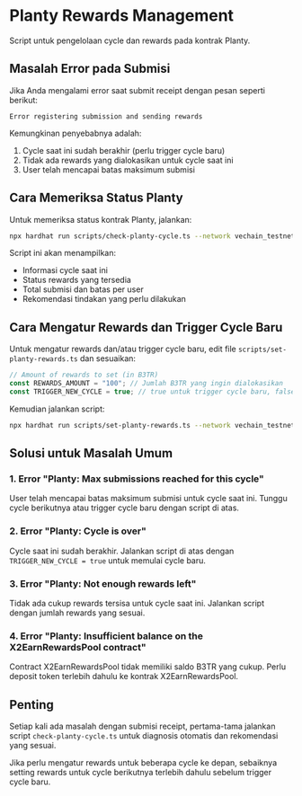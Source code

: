 # Planty Rewards Management

Script untuk pengelolaan cycle dan rewards pada kontrak Planty.

## Masalah Error pada Submisi

Jika Anda mengalami error saat submit receipt dengan pesan seperti berikut:
```
Error registering submission and sending rewards
```

Kemungkinan penyebabnya adalah:
1. Cycle saat ini sudah berakhir (perlu trigger cycle baru)
2. Tidak ada rewards yang dialokasikan untuk cycle saat ini
3. User telah mencapai batas maksimum submisi 

## Cara Memeriksa Status Planty

Untuk memeriksa status kontrak Planty, jalankan:

```bash
npx hardhat run scripts/check-planty-cycle.ts --network vechain_testnet
```

Script ini akan menampilkan:
- Informasi cycle saat ini
- Status rewards yang tersedia
- Total submisi dan batas per user
- Rekomendasi tindakan yang perlu dilakukan

## Cara Mengatur Rewards dan Trigger Cycle Baru

Untuk mengatur rewards dan/atau trigger cycle baru, edit file `scripts/set-planty-rewards.ts` dan sesuaikan:

```typescript
// Amount of rewards to set (in B3TR)
const REWARDS_AMOUNT = "100"; // Jumlah B3TR yang ingin dialokasikan
const TRIGGER_NEW_CYCLE = true; // true untuk trigger cycle baru, false jika hanya set rewards
```

Kemudian jalankan script:

```bash
npx hardhat run scripts/set-planty-rewards.ts --network vechain_testnet
```

## Solusi untuk Masalah Umum

### 1. Error "Planty: Max submissions reached for this cycle"

User telah mencapai batas maksimum submisi untuk cycle saat ini. Tunggu cycle berikutnya atau trigger cycle baru dengan script di atas.

### 2. Error "Planty: Cycle is over"

Cycle saat ini sudah berakhir. Jalankan script di atas dengan `TRIGGER_NEW_CYCLE = true` untuk memulai cycle baru.

### 3. Error "Planty: Not enough rewards left"

Tidak ada cukup rewards tersisa untuk cycle saat ini. Jalankan script dengan jumlah rewards yang sesuai.

### 4. Error "Planty: Insufficient balance on the X2EarnRewardsPool contract" 

Contract X2EarnRewardsPool tidak memiliki saldo B3TR yang cukup. Perlu deposit token terlebih dahulu ke kontrak X2EarnRewardsPool.

## Penting

Setiap kali ada masalah dengan submisi receipt, pertama-tama jalankan script `check-planty-cycle.ts` untuk diagnosis otomatis dan rekomendasi yang sesuai.

Jika perlu mengatur rewards untuk beberapa cycle ke depan, sebaiknya setting rewards untuk cycle berikutnya terlebih dahulu sebelum trigger cycle baru. 